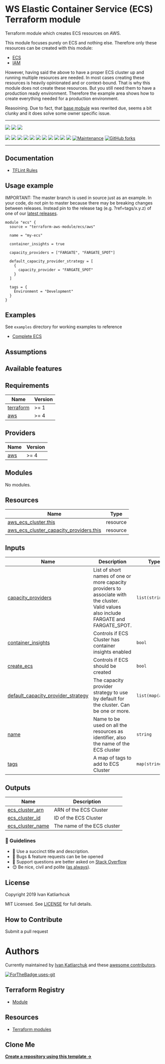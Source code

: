 # WS Elastic Container Service (ECS) Terraform module

Terraform module which creates ECS resources on AWS.

This module focuses purely on ECS and nothing else. Therefore only these resources can be created with this module:

- [ECS](https://www.terraform.io/docs/providers/aws/r/ecs_cluster.html)
- [IAM](https://www.terraform.io/docs/providers/aws/r/iam_instance_profile.html)

However, having said the above to have a proper ECS cluster up and running multiple resources are needed. In most cases creating these resources is heavily opinionated and or context-bound. That is why this module does not create these resources. But you still need them to have a production ready environment. Therefore the example area shows how to create everything needed for a production environment.

Reasoining. Due to fact, that [base mobule](https://github.com/terraform-aws-modules/terraform-aws-ecs/tree/v3.5.0) was rewrited due, seems a bit clunky and it does solve some owner specific issue.

---

![](https://github.com/terraform-module/terraform-aws-ecs/workflows/release/badge.svg)
![](https://github.com/terraform-module/terraform-aws-ecs/workflows/commit-check/badge.svg)
![](https://github.com/terraform-module/terraform-aws-ecs/workflows/labeler/badge.svg)

[![](https://img.shields.io/github/license/terraform-module/terraform-aws-ecs)](https://github.com/terraform-module/terraform-aws-ecs)
![](https://img.shields.io/github/v/tag/terraform-module/terraform-aws-ecs)
![](https://img.shields.io/issues/github/terraform-module/terraform-aws-ecs)
![](https://img.shields.io/github/issues/terraform-module/terraform-aws-ecs)
![](https://img.shields.io/github/issues-closed/terraform-module/terraform-aws-ecs)
[![](https://img.shields.io/github/languages/code-size/terraform-module/terraform-aws-ecs)](https://github.com/terraform-module/terraform-aws-ecs)
[![](https://img.shields.io/github/repo-size/terraform-module/terraform-aws-ecs)](https://github.com/terraform-module/terraform-aws-ecs)
![](https://img.shields.io/github/languages/top/terraform-module/terraform-aws-ecs?color=green&logo=terraform&logoColor=blue)
![](https://img.shields.io/github/commit-activity/m/terraform-module/terraform-aws-ecs)
![](https://img.shields.io/github/contributors/terraform-module/terraform-aws-ecs)
![](https://img.shields.io/github/last-commit/terraform-module/terraform-aws-ecs)
[![Maintenance](https://img.shields.io/badge/Maintenu%3F-oui-green.svg)](https://GitHub.com/terraform-module/terraform-aws-ecs/graphs/commit-activity)
[![GitHub forks](https://img.shields.io/github/forks/terraform-module/terraform-aws-ecs.svg?style=social&label=Fork)](https://github.com/terraform-module/terraform-aws-ecs)

---

## Documentation

- [TFLint Rules](https://github.com/terraform-linters/tflint/tree/master/docs/rules)

## Usage example

IMPORTANT: The master branch is used in source just as an example. In your code, do not pin to master because there may be breaking changes between releases. Instead pin to the release tag (e.g. ?ref=tags/x.y.z) of one of our [latest releases](https://github.com/terraform-module/terraform-aws-ecs/releases).

```hcl
module "ecs" {
  source = "terraform-aws-module/ecs/aws"

  name = "my-ecs"

  container_insights = true

  capacity_providers = ["FARGATE", "FARGATE_SPOT"]

  default_capacity_provider_strategy = [
    {
      capacity_provider = "FARGATE_SPOT"
    }
  ]

  tags = {
    Environment = "Development"
  }
}
```

## Examples

See `examples` directory for working examples to reference

- [Complete ECS](https://github.com/terraform-module/terraform-aws-ecs/tree/master/examples)

## Assumptions

## Available features

<!-- BEGINNING OF PRE-COMMIT-TERRAFORM DOCS HOOK -->
## Requirements

| Name | Version |
|------|---------|
| <a name="requirement_terraform"></a> [terraform](#requirement\_terraform) | >= 1 |
| <a name="requirement_aws"></a> [aws](#requirement\_aws) | >= 4 |

## Providers

| Name | Version |
|------|---------|
| <a name="provider_aws"></a> [aws](#provider\_aws) | >= 4 |

## Modules

No modules.

## Resources

| Name | Type |
|------|------|
| [aws_ecs_cluster.this](https://registry.terraform.io/providers/hashicorp/aws/latest/docs/resources/ecs_cluster) | resource |
| [aws_ecs_cluster_capacity_providers.this](https://registry.terraform.io/providers/hashicorp/aws/latest/docs/resources/ecs_cluster_capacity_providers) | resource |

## Inputs

| Name | Description | Type | Default | Required |
|------|-------------|------|---------|:--------:|
| <a name="input_capacity_providers"></a> [capacity\_providers](#input\_capacity\_providers) | List of short names of one or more capacity providers to associate with the cluster. Valid values also include FARGATE and FARGATE\_SPOT. | `list(string)` | `[]` | no |
| <a name="input_container_insights"></a> [container\_insights](#input\_container\_insights) | Controls if ECS Cluster has container insights enabled | `bool` | `false` | no |
| <a name="input_create_ecs"></a> [create\_ecs](#input\_create\_ecs) | Controls if ECS should be created | `bool` | `true` | no |
| <a name="input_default_capacity_provider_strategy"></a> [default\_capacity\_provider\_strategy](#input\_default\_capacity\_provider\_strategy) | The capacity provider strategy to use by default for the cluster. Can be one or more. | `list(map(any))` | `[]` | no |
| <a name="input_name"></a> [name](#input\_name) | Name to be used on all the resources as identifier, also the name of the ECS cluster | `string` | `null` | no |
| <a name="input_tags"></a> [tags](#input\_tags) | A map of tags to add to ECS Cluster | `map(string)` | `{}` | no |

## Outputs

| Name | Description |
|------|-------------|
| <a name="output_ecs_cluster_arn"></a> [ecs\_cluster\_arn](#output\_ecs\_cluster\_arn) | ARN of the ECS Cluster |
| <a name="output_ecs_cluster_id"></a> [ecs\_cluster\_id](#output\_ecs\_cluster\_id) | ID of the ECS Cluster |
| <a name="output_ecs_cluster_name"></a> [ecs\_cluster\_name](#output\_ecs\_cluster\_name) | The name of the ECS cluster |
<!-- END OF PRE-COMMIT-TERRAFORM DOCS HOOK -->

### :memo: Guidelines

 - :memo: Use a succinct title and description.
 - :bug: Bugs & feature requests can be be opened
 - :signal_strength: Support questions are better asked on [Stack Overflow](https://stackoverflow.com/)
 - :blush: Be nice, civil and polite ([as always](http://contributor-covenant.org/version/1/4/)).

## License

Copyright 2019 Ivan Katliarhcuk

MIT Licensed. See [LICENSE](./LICENSE) for full details.

## How to Contribute

Submit a pull request

# Authors

Currently maintained by [Ivan Katliarchuk](https://github.com/ivankatliarchuk) and these [awesome contributors](https://github.com/terraform-module/terraform-aws-ecs/graphs/contributors).

[![ForTheBadge uses-git](http://ForTheBadge.com/images/badges/uses-git.svg)](https://GitHub.com/)

## Terraform Registry

- [Module](https://registry.terraform.io/modules/terraform-module/ecs/aws)

## Resources

- [Terraform modules](https://registry.terraform.io/namespaces/terraform-module)

## Clone Me

[**Create a repository using this template →**][template.generate]

<!-- resources -->
[template.generate]: https://github.com/terraform-module/terraform-aws-ecs/generate
